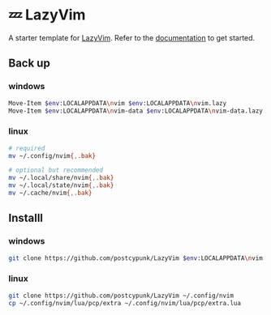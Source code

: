 # 💤 LazyVim

A starter template for [LazyVim](https://github.com/LazyVim/LazyVim).
Refer to the [documentation](https://lazyvim.github.io/installation) to get started.

## Back up
### windows
```sh
Move-Item $env:LOCALAPPDATA\nvim $env:LOCALAPPDATA\nvim.lazy
Move-Item $env:LOCALAPPDATA\nvim-data $env:LOCALAPPDATA\nvim-data.lazy
```
### linux
```sh
# required
mv ~/.config/nvim{,.bak}

# optional but recommended
mv ~/.local/share/nvim{,.bak}
mv ~/.local/state/nvim{,.bak}
mv ~/.cache/nvim{,.bak}
```
## Installl
### windows
```sh
git clone https://github.com/postcypunk/LazyVim $env:LOCALAPPDATA\nvim
```
### linux
```sh
git clone https://github.com/postcypunk/LazyVim ~/.config/nvim
cp ~/.config/nvim/lua/pcp/extra ~/.config/nvim/lua/pcp/extra.lua
```
